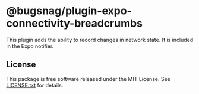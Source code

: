 # @bugsnag/plugin-expo-connectivity-breadcrumbs

This plugin adds the ability to record changes in network state. It is included in the Expo notifier.

## License

This package is free software released under the MIT License. See [LICENSE.txt](./LICENSE.txt) for details.
